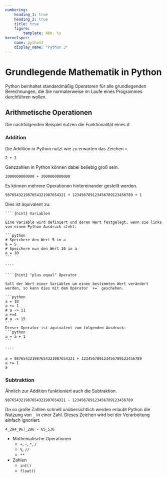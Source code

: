 ```yaml
---
numbering:
    heading_1: true
    heading_2: true
    title: true
    figure:
        template: Abb. %s
kernelspec:
    name: python3
    display_name: "Python 3"
---
```


# Grundlegende Mathematik in Python

<!--
```{code-cell} python3
:tags: hide-cell
import micropip

await micropip.install('ipywidgets')
```
-->

Python beinhaltet standardmäßig Operatoren für alle grundlegenden Berechnungen,
die Sie normalerweise im Laufe eines Programmes durchführen wollen.

## Arithmetische Operationen

Die nachfolgenden Beispiel nutzen die Funktionalität eines d

### Addition

Die Addition in Python nutzt wie zu erwarten das Zeichen `+`.

```{code-cell} python3
2 + 2
```

Ganzzahlen in Python können dabei beliebig groß sein.

```{code-cell} python3
2000000000000 + 2000000000000
```

Es können mehrere Operationen hintereinander gestellt werden.

```{code-cell} python3
987654321987654321987654321 + 123456789123456789123456789 + 1
```

Dies ist äquivalent zu:

`````{margin}
````{hint} Variablen

Eine Variable wird definiert und deren Wert festgelegt, wenn sie links von einem Python Ausdruck steht:

```python
# Speichere den Wert 5 in a
a = 5
# Speichere nun den Wert 10 in a
a = 10
```

````

````{hint} "plus equal" Operator

Soll der Wert einer Variablen um einen bestimmten Wert verändert werden, so kann dies mit dem Operator `+=` geschehen.

```python
a = 10
a += 1
# a -> 11
a +=4
# a -> 15
```
Dieser Operator ist äquivalent zum folgenden Ausdruck:
```python
a = a + 1
```

````
`````

```{code-cell} python3
a = 987654321987654321987654321 + 123456789123456789123456789
a += 1
a
```

### Subtraktion

Ähnlich zur Addition funktioniert auch die Subtraktion.

```{code-cell} python3
987654321987654321987654321 - 123456789123456789123456789
```

Da so große Zahlen schnell unübersichtlich werden erlaubt Python die Nutzung von `_` in einer Zahl. Dieses Zeichen wird bei der Verarbeitung einfach ignoriert.

```{code-cell} python3
4_294_967_296 - 65_536
```

- Mathematische Operationen
    - `+`, `-`, `*`, `/`
    - `%`, `//`
    - `**`
- Zahlen
    - `int()`
    - `float()`
